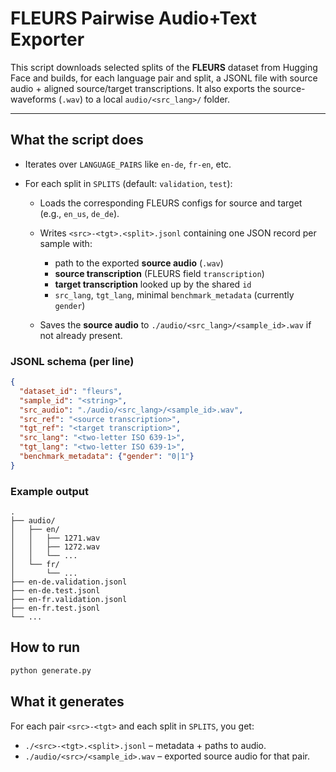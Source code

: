 # FLEURS Pairwise Audio+Text Exporter

This script downloads selected splits of the **FLEURS** dataset from Hugging Face and builds, for each language pair and split, a JSONL file with source audio + aligned source/target transcriptions. It also exports the source-waveforms (`.wav`) to a local `audio/<src_lang>/` folder.

---

## What the script does

* Iterates over `LANGUAGE_PAIRS` like `en-de`, `fr-en`, etc.
* For each split in `SPLITS` (default: `validation`, `test`):

  * Loads the corresponding FLEURS configs for source and target (e.g., `en_us`, `de_de`).
  * Writes `<src>-<tgt>.<split>.jsonl` containing one JSON record per sample with:

    * path to the exported **source audio** (`.wav`)
    * **source transcription** (FLEURS field `transcription`)
    * **target transcription** looked up by the shared `id`
    * `src_lang`, `tgt_lang`, minimal `benchmark_metadata` (currently `gender`)
  * Saves the **source audio** to `./audio/<src_lang>/<sample_id>.wav` if not already present.

### JSONL schema (per line)

```json
{
  "dataset_id": "fleurs",
  "sample_id": "<string>",
  "src_audio": "./audio/<src_lang>/<sample_id>.wav",
  "src_ref": "<source transcription>",
  "tgt_ref": "<target transcription>",
  "src_lang": "<two-letter ISO 639-1>",
  "tgt_lang": "<two-letter ISO 639-1>",
  "benchmark_metadata": {"gender": "0|1"}
}
```

### Example output

```
.
├── audio/
│   ├── en/
│   │   ├── 1271.wav
│   │   ├── 1272.wav
│   │   └── ...
│   └── fr/
│       └── ...
├── en-de.validation.jsonl
├── en-de.test.jsonl
├── en-fr.validation.jsonl
├── en-fr.test.jsonl
└── ...
```



## How to run

```bash
python generate.py
```

## What it generates

For each pair `<src>-<tgt>` and each split in `SPLITS`, you get:

* `./<src>-<tgt>.<split>.jsonl` – metadata + paths to audio.
* `./audio/<src>/<sample_id>.wav` – exported source audio for that pair.
